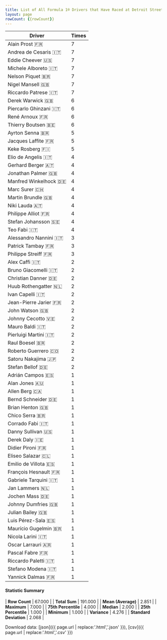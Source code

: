 ```yaml
---
title: List of All Formula 1® Drivers that Have Raced at Detroit Street Circuit
layout: page
rowCount: {{rowCount}}
---
```


| Driver | Times |
|--|--|
| Alain Prost 🇫🇷 | 7 |
| Andrea de Cesaris 🇮🇹 | 7 |
| Eddie Cheever 🇺🇸 | 7 |
| Michele Alboreto 🇮🇹 | 7 |
| Nelson Piquet 🇧🇷 | 7 |
| Nigel Mansell 🇬🇧 | 7 |
| Riccardo Patrese 🇮🇹 | 7 |
| Derek Warwick 🇬🇧 | 6 |
| Piercarlo Ghinzani 🇮🇹 | 6 |
| René Arnoux 🇫🇷 | 6 |
| Thierry Boutsen 🇧🇪 | 6 |
| Ayrton Senna 🇧🇷 | 5 |
| Jacques Laffite 🇫🇷 | 5 |
| Keke Rosberg 🇫🇮 | 5 |
| Elio de Angelis 🇮🇹 | 4 |
| Gerhard Berger 🇦🇹 | 4 |
| Jonathan Palmer 🇬🇧 | 4 |
| Manfred Winkelhock 🇩🇪 | 4 |
| Marc Surer 🇨🇭 | 4 |
| Martin Brundle 🇬🇧 | 4 |
| Niki Lauda 🇦🇹 | 4 |
| Philippe Alliot 🇫🇷 | 4 |
| Stefan Johansson 🇸🇪 | 4 |
| Teo Fabi 🇮🇹 | 4 |
| Alessandro Nannini 🇮🇹 | 3 |
| Patrick Tambay 🇫🇷 | 3 |
| Philippe Streiff 🇫🇷 | 3 |
| Alex Caffi 🇮🇹 | 2 |
| Bruno Giacomelli 🇮🇹 | 2 |
| Christian Danner 🇩🇪 | 2 |
| Huub Rothengatter 🇳🇱 | 2 |
| Ivan Capelli 🇮🇹 | 2 |
| Jean-Pierre Jarier 🇫🇷 | 2 |
| John Watson 🇬🇧 | 2 |
| Johnny Cecotto 🇻🇪 | 2 |
| Mauro Baldi 🇮🇹 | 2 |
| Pierluigi Martini 🇮🇹 | 2 |
| Raul Boesel 🇧🇷 | 2 |
| Roberto Guerrero 🇨🇴 | 2 |
| Satoru Nakajima 🇯🇵 | 2 |
| Stefan Bellof 🇩🇪 | 2 |
| Adrián Campos 🇪🇸 | 1 |
| Alan Jones 🇦🇺 | 1 |
| Allen Berg 🇨🇦 | 1 |
| Bernd Schneider 🇩🇪 | 1 |
| Brian Henton 🇬🇧 | 1 |
| Chico Serra 🇧🇷 | 1 |
| Corrado Fabi 🇮🇹 | 1 |
| Danny Sullivan 🇺🇸 | 1 |
| Derek Daly 🇮🇪 | 1 |
| Didier Pironi 🇫🇷 | 1 |
| Eliseo Salazar 🇨🇱 | 1 |
| Emilio de Villota 🇪🇸 | 1 |
| François Hesnault 🇫🇷 | 1 |
| Gabriele Tarquini 🇮🇹 | 1 |
| Jan Lammers 🇳🇱 | 1 |
| Jochen Mass 🇩🇪 | 1 |
| Johnny Dumfries 🇬🇧 | 1 |
| Julian Bailey 🇬🇧 | 1 |
| Luis Pérez-Sala 🇪🇸 | 1 |
| Maurício Gugelmin 🇧🇷 | 1 |
| Nicola Larini 🇮🇹 | 1 |
| Oscar Larrauri 🇦🇷 | 1 |
| Pascal Fabre 🇫🇷 | 1 |
| Riccardo Paletti 🇮🇹 | 1 |
| Stefano Modena 🇮🇹 | 1 |
| Yannick Dalmas 🇫🇷 | 1 |

#### Statistic Summary

| **Row Count** | 67.000 |
| **Total Sum** | 191.000 |
| **Mean (Average)** | 2.851 |
| **Maximum** | 7.000 |
| **75th Percentile** | 4.000 |
| **Median** | 2.000 |
| **25th Percentile** | 1.000 |
| **Minimum** | 1.000 |
| **Variance** | 4.276 |
| **Standard Deviation** | 2.068 |

Download data: [json]({{ page.url | replace:'.html','.json' }}), [csv]({{ page.url | replace:'.html','.csv' }})
